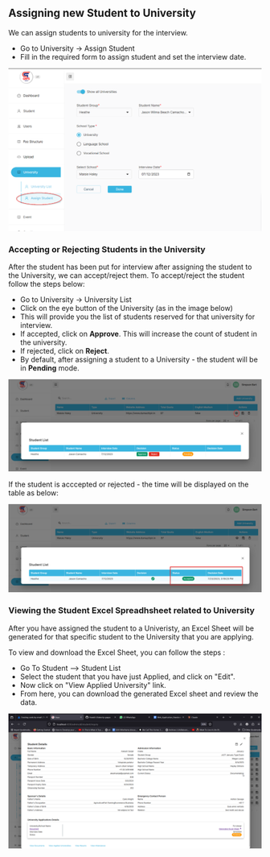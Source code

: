 ## Assigning new Student to University

We can assign students to university for the interview.
- Go to University -> Assign Student
- Fill in the required form to assign student and set the interview date.

![Assign Student List](../src/images/assignuniv.png)

### Accepting or Rejecting Students in the University

After the student has been put for interview after assigning the student to the University, we can accept/reject them.
To accept/reject the student follow the steps below:

- Go to University -> University List
- Click on the eye button of the University (as in the image below)
- This will provide you the list of students reserved for that university for interview.
- If accepted, click on **Approve**. This will increase the count of student in the university.
- If rejected, click on **Reject**.
- By default, after assigning a student to a University - the student will be in **Pending** mode.

![Assign Student List](../src/images/univaccrej.png)

If the student is acccepted or rejected - the time will be displayed on the table as below:

![Assign Student List](../src/images/stacep.png)

### Viewing the Student Excel Spreadhsheet related to University

After you have assigned the student to a Univeristy, an Excel Sheet will be generated for that specific student to the University that you are applying.

To view and download the Excel Sheet, you can follow the steps :
- Go To Student --> Student List
- Select the student that you have just Applied, and click on "Edit".
- Now click on "View Applied University" link.
- From here, you can download the generated Excel sheet and review the data.


![Download Excel Sheet](image-1.png)
